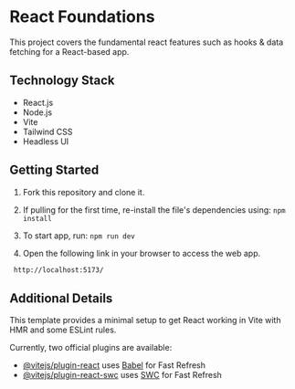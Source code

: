 # React Foundations
This project covers the fundamental react features such as hooks & data fetching for a React-based app.  

## Technology Stack
- React.js
- Node.js
- Vite
- Tailwind CSS
- Headless UI

## Getting Started

1) Fork this repository and clone it.

2) If pulling for the first time, re-install the file's dependencies using: `npm install`

3) To start app, run: `npm run dev`

4) Open the following link in your browser to access the web app. 

```bash
 http://localhost:5173/

```


## Additional Details
This template provides a minimal setup to get React working in Vite with HMR and some ESLint rules.

Currently, two official plugins are available:

- [@vitejs/plugin-react](https://github.com/vitejs/vite-plugin-react/blob/main/packages/plugin-react/README.md) uses [Babel](https://babeljs.io/) for Fast Refresh
- [@vitejs/plugin-react-swc](https://github.com/vitejs/vite-plugin-react-swc) uses [SWC](https://swc.rs/) for Fast Refresh

